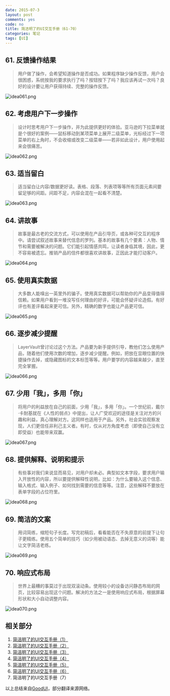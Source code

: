 ```yaml
---
date: 2015-07-3
layout: post
comments: yes
code: no
title: 简洁明了的UI交互手册（61-70）
categories: 笔记
tags: [UI]
---
```


## 61. 反馈操作结果

> 用户做了操作，会希望知道操作是否成功。如果程序缺少操作反馈，用户会很困惑，系统按我的要求执行了吗？按钮按下了吗？我应该再试一次吗？良好的设计要让用户获得持续、完整的操作反馈。

![idea061.png][1]

## 62. 考虑用户下一步操作

> 设计时思考用户下一步操作，并为此提供更好的体验。亚马逊的下拉菜单就是个很好的案例——鼠标移动到某项菜单上展开二级菜单，光标经过下一项菜单的右上角时，不会收缩或改变二级菜单——若非如此设计，用户使用起来会很痛苦。

![idea062.png][2]

## 63. 适当留白

> 适当留白让内容/数据更好读。表格、段落、列表项等等所有页面元素间要留足够的间距。间距不足，内容会混在一起看不清楚。

![idea063.png][3]

## 64. 讲故事

> 故事是最古老的交流方式，可以使用在产品引导页，或各种可交互的程序中。请尝试叙述故事来替代信息的罗列。基本的故事有几个要素：人物、情节和需要被解决的问题。它们能引起情感共鸣，让读者身临其境，因此，更不容易被遗忘。推销产品的信件都很喜欢讲故事，正因此才能打动客户。

![idea064.png][4]

## 65. 使用真实数据

> 大多数人能嗅出一英里外的骗子。使用真实数据可以帮助你的产品变得值得信赖。如果用户看到一堆没写任何理由的好评，可能会怀疑评论造假。有好评也有差评看起来更可信。另外，精确的数字也能让产品更可信。

![idea065.png][5]

## 66. 逐步减少提醒

> LayerVault曾讨论过这个方法。产品要为新手提供引导，教他们怎么使用产品，随着他们使用次数的增加，逐步减少提醒。例如，把放在显眼位置的快捷操作去掉，或隐藏图标的文本标签等等。用户要学的内容越来越少，直至完全掌握。

![idea066.png][6]

## 67. 少用「我」，多用「你」

> 将用户的利益放在自己的前面，少用「我」，多用「你」。一个世纪前，戴尔·卡耐基就在《人性的弱点》中提出，让人广受欢迎的途径是关注对方的兴趣和利益，真心理解对方。这同样也适用于产品。另外，社会实验观察发现，人们更信任非利己主义者。有时，仅从对方角度考虑（即使自己没有立即受益）也能带来双赢。

![idea067.png][7]

## 68. 提供解释、说明和提示

> 有些事对我们来说显而易见，对用户却未必。典型如文本字段，要求用户输入开放性的内容，所以要提供解释性说明，比如：为什么要输入这个信息、输入格式、输入例子、如何找到需要的信息等等。注意，这些解释不要放在表单字段的占位符里。

![idea068.png][8]

## 69. 简洁的文案

> 用词简练，缩短句子长度。写完初稿后，看看能否在不失原意的前提下让句子更精练。使用五个简单的技巧（如少用被动语态、去掉无意义的词等）能让文字简洁老练。

![idea069.png][9]

## 70. 响应式布局

> 世界上最糟的事莫过于出现双滚动条。使用较小的设备访问静态布局的网页，比较容易出现这个问题。解决的方法之一是使用响应式布局，根据屏幕形状和大小自动调整内容。

![idea070.png][10]


  [1]: https://wangdaodao.com/usr/uploads/2019/01/842636413.png
  [2]: https://wangdaodao.com/usr/uploads/2019/01/842511783.png
  [3]: https://wangdaodao.com/usr/uploads/2019/01/2424464397.png
  [4]: https://wangdaodao.com/usr/uploads/2019/01/2283110430.png
  [5]: https://wangdaodao.com/usr/uploads/2019/01/2047280027.png
  [6]: https://wangdaodao.com/usr/uploads/2019/01/2320873922.png
  [7]: https://wangdaodao.com/usr/uploads/2019/01/3077211375.png
  [8]: https://wangdaodao.com/usr/uploads/2019/01/3171785329.png
  [9]: https://wangdaodao.com/usr/uploads/2019/01/1795253634.png
  [10]: https://wangdaodao.com/usr/uploads/2019/01/1492781375.png

## 相关部分

1. [简洁明了的UI交互手册（1）](/2014-08-05/good-ui-01.html)
2. [简洁明了的UI交互手册（2）](/2014-08-08/good-ui-02.html)
3. [简洁明了的UI交互手册（3）](/2014-08-09/good-ui-03.html)
4. [简洁明了的UI交互手册（4）](/2014-08-09/good-ui-04.html)
5. [简洁明了的UI交互手册（5）](/2014-08-13/good-ui-05.html)
6. [简洁明了的UI交互手册（6）](/2015-03-30/good-ui-06.html)
7. 简洁明了的UI交互手册（7）

以上总结来自[GoodUI](http://www.goodui.org/index_v6.html)，部分翻译来源网络。